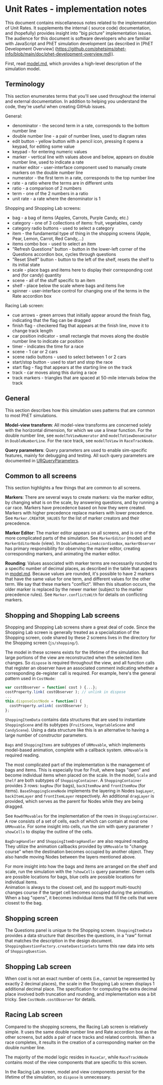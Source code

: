 # Unit Rates - implementation notes

This document contains miscellaneous notes related to the implementation of Unit Rates. It supplements the internal (
source code) documentation, and (hopefully) provides insight into
"big picture" implementation issues. The audience for this document is software developers who are familiar with
JavaScript and PhET simulation development (as described in [PhET Development Overview]
(https://github.com/phetsims/phet-info/blob/main/doc/phet-development-overview.md)).

First, read [model.md](https://github.com/phetsims/unit-rates/blob/main/doc/model.md), which provides a high-level
description of the simulation model.

## Terminology

This section enumerates terms that you'll see used throughout the internal and external documentation. In addition to
helping you understand the code, they're useful when creating GitHub issues.

General:

* denominator - the second term in a rate, corresponds to the bottom number line
* double number line - a pair of number lines, used to diagram rates
* edit button - yellow button with a pencil icon, pressing it opens a keypad, for editing some value
* keypad - for entering numeric values
* marker - vertical line with values above and below, appears on double number line, used to indicate a rate
* marker editor - user-interface component used to manually create markers on the double number line
* numerator - the first term in a rate, corresponds to the top number line
* rate - a ratio where the terms are in different units
* ratio - a comparison of 2 numbers
* term - one of the 2 numbers in a ratio
* unit rate - a rate where the denominator is 1

Shopping and Shopping Lab screens:

* bag - a bag of items (Apples, Carrots, Purple Candy, etc.)
* category - one of 3 collections of items: fruit, vegetables, candy
* category radio buttons - used to select a category
* item - the fundamental type of thing in the shopping screens (Apple, Pear, Lemon, Carrot, Red Candy,...)
* items combo box - used to select an item
* "Refresh Questions" button - button in the lower-left corner of the Questions accordion box, cycles through questions
* "Reset Shelf" button - button to the left of the shelf, resets the shelf to its initial state
* scale - place bags and items here to display their corresponding cost and (for candy) quantity
* scene - all of the stuff specific to an item
* shelf - place below the scale where bags and items live
* spinner - user-interface control for changing one of the terms in the Rate accordion box

Racing Lab screen:

* cue arrows - green arrows that initially appear around the finish flag, indicating that the flag can be dragged
* finish flag - checkered flag that appears at the finish line, move it to change track length
* car position indicator - small rectangle that moves along the double number line to indicate car position
* timer - indicates the time for a race
* scene - 1 car or 2 cars
* scene radio buttons - used to select between 1 or 2 cars
* start/stop button - used to start and stop the race
* start flag - flag that appears at the starting line on the track
* track - car moves along this during a race
* track markers - triangles that are spaced at 50-mile intervals below the track

## General

This section describes how this simulation uses patterns that are common to most PhET simulations.

**Model-view transform**: All model-view transforms are concerned solely with the horizontal dimension, for which we use
a linear function. For the double number line, see `modelToViewNumerator` and `modelToViewDenominator`
in `DoubleNumberLine`. For the race track, see `modelToView` in `RaceTrackNode`.

**Query parameters**: Query parameters are used to enable sim-specific features, mainly for debugging and testing. All
such query parameters are documented in
[URQueryParameters](https://github.com/phetsims/unit-rates/blob/main/js/common/URQueryParameters.ts).

## Common to all screens

This section highlights a few things that are common to all screens.

**Markers**: There are several ways to create markers: via the marker editor, by changing what is on the scale, by
answering questions, and by running a car race. Markers have precedence based on how they were created. Markers with
higher precedence replace markers with lower precedence. See `Marker.CREATOR_VALUES` for the list of marker creators and
their precedence.

**Marker Editor**: The marker editor appears on all screens, and is one of the more complicated parts of the simulation.
See `MarkerEditor` (model) and
`MarkerEditorNode` (view). In `DoubleNumberLineAccordionBox`, `markerObserver` has primary responsibility for observing
the marker editor, creating corresponding markers, and animating the marker editor.

**Rounding**: Values associated with marker terms are necessarily rounded to a specific number of decimal places, as
described in the table that appears in [model.md](https://github.com/phetsims/unit-rates/blob/main/doc/model.md).
Because values are rounded, it's possible to have 2 markers that have the same value for one term, and different values
for the other term. We say that these markers "conflict". When this situation occurs, the older marker is replaced by
the newer marker (subject to the marker precedence rules). See `Marker.conflictsWith`
for details on conflicting markers.

## Shopping and Shopping Lab screens

Shopping and Shopping Lab screens share a great deal of code. Since the Shopping Lab screen is generally treated as a
specialization of the Shopping screen, code shared by these 2 screens lives in the directory for the Shopping
screen (`js/shopping/`).

The model in these screens exists for the lifetime of the simulation. But large portions of the view are reconstructed
when the selected item changes. So `dispose` is required throughout the view, and all function calls that register an
observer have an associated comment indicating whether a corresponding de-register call is required. For example, here's
the general pattern used in `CostNode`:

```js
var costObserver = function( cost ) {...};
costProperty.link( costObserver ); // unlink in dispose
...
this.disposeCostNode = function() {
  costProperty.unlink( costObserver );
};
```

`ShoppingItemData` contains data structures that are used to instantiate `ShoppingScene` and its
subtypes (`FruitScene`, `VegetableScene` and
`CandyScene`). Using a data structure like this is an alternative to having a large number of constructor parameters.

`Bags` and `ShoppingItems` are subtypes of `URMovable`, which implements model-based animation, complete with a callback
system.
`URMovable` is required reading.

The most complicated part of the implementation is the management of bags and items. This is especially true for Fruit,
where bags "open" and become individual items when placed on the scale. In the model, `Scale` and `Shelf` are both
subtypes of `ShoppingContainer`. A `ShoppingContainer`
provides 3 rows: `bagRow` (for bags), `backItemRow` and `frontItemRow` (for items).  `BaseShoppingSceneNode`
implements the layering in Nodes `bagLayer`, `backItemLayer` and `frontItemLayer` respectively. An
additional `dragLayer` is provided, which serves as the parent for Nodes while they are being dragged.

See `RowOfMovables` for the implementation of the rows in `ShoppingContainer`. A row consists of a set of cells, each of
which can contain at most one `URMovable`. For some insight into cells, run the sim with query parameter `?showCells` to
display the outline of the cells.

`BagDragHandler` and `ShoppingItemDragHandler` are also required reading. They utilize the animation callbacks provided
by
`URMovable` to "change course" when the destination becomes occupied by another object. They also handle moving Nodes
between the layers mentioned above.

For more insight into how the bags and items are arranged on the shelf and scale, run the simulation with
the `?showCells`
query parameter. Green cells are possible locations for bags, blue cells are possible locations for individual items.  
Animation is always to the closest cell, and (to support multi-touch) changes course if the target cell becomes occupied
during the animation. When a bag "opens", it becomes individual items that fill the cells that were closest to the bag.

## Shopping screen

The Questions panel is unique to the Shopping screen. `ShoppingItemData` provides a data structure that describes the
questions, in a
"raw" format that matches the description in the design document. `ShoppingQuestionFactory.createQuestionSets` turns
this raw data into sets of `ShoppingQuestion`.

## Shopping Lab screen

When cost is not an exact number of cents (i.e., cannot be represented by exactly 2 decimal places), the scale in the
Shopping Lab screen displays 1 additional decimal place. The specification for computing the extra decimal place
involved both truncation and rounding, and implementation was a bit tricky. See `CostNode.costObserver` for details.

## Racing Lab screen

Compared to the shopping screens, the Racing Lab screen is relatively simple. It uses the same double number line and
Rate accordion box as the other screens, but adds a pair of race tracks and related controls. When a race completes, it
results in the creation of a corresponding marker on the double number line.

The majority of the model logic resides in `RaceCar`, while `RaceTrackNode` contains most of the view components that
are specific to this screen.

In the Racing Lab screen, model and view components persist for the lifetime of the simulation, so `dispose` is
unnecessary.
